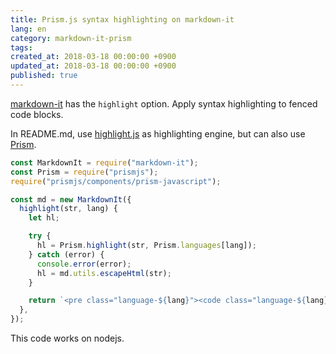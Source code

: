 ```yaml
---
title: Prism.js syntax highlighting on markdown-it
lang: en
category: markdown-it-prism
tags:
created_at: 2018-03-18 00:00:00 +0900
updated_at: 2018-03-18 00:00:00 +0900
published: true
---
```


[markdown-it](https://github.com/markdown-it/markdown-it) has the `highlight` option.
Apply syntax highlighting to fenced code blocks.

In README.md, use [highlight.js](https://highlightjs.org/) as highlighting engine, but can also use [Prism](http://prismjs.com/).

```js
const MarkdownIt = require("markdown-it");
const Prism = require("prismjs");
require("prismjs/components/prism-javascript");

const md = new MarkdownIt({
  highlight(str, lang) {
    let hl;

    try {
      hl = Prism.highlight(str, Prism.languages[lang]);
    } catch (error) {
      console.error(error);
      hl = md.utils.escapeHtml(str);
    }

    return `<pre class="language-${lang}"><code class="language-${lang}">${hl}</code></pre>`;
  },
});
```

This code works on nodejs.
